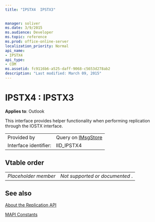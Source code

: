 ```yaml
---
title: "IPSTX4  IPSTX3"
 
 
manager: soliver
ms.date: 3/9/2015
ms.audience: Developer
ms.topic: reference
ms.prod: office-online-server
localization_priority: Normal
api_name:
- IPSTX4
api_type:
- COM
ms.assetid: fc9116b6-a525-daff-9068-c5653d278ab2
description: "Last modified: March 09, 2015"
---
```


# IPSTX4 : IPSTX3

  
  
**Applies to**: Outlook 
  
This interface provides helper functionality when performing replication through the IOSTX interface.
  
|||
|:-----|:-----|
|Provided by  <br/> |Query on [IMsgStore](imsgstoreimapiprop.md) <br/> |
|Interface identifier:  <br/> |IID_IPSTX4  <br/> |
   
## Vtable order

|||
|:-----|:-----|
| *Placeholder member*  <br/> | *Not supported or documented*  .  <br/> |
   
## See also



[About the Replication API](about-the-replication-api.md)
  
[MAPI Constants](mapi-constants.md)

